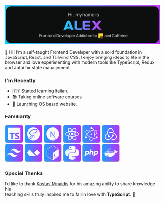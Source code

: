 ![](https://raw.githubusercontent.com/alexastagr/alexastagr/refs/heads/main/cover.svg)

👋 Hi! I’m a self-taught Frontend Developer with a solid foundation in JavaScript, React, and Tailwind CSS. I enjoy bringing ideas to life in the browser and love experimenting with modern tools like TypeScript, Redux and Jotai for state management. 


### I'm Recently

- 🇮🇹 Started learning Italian.
- 📚 Taking online software courses.
- 🚀 Launching OS based website.

### Familiarity


![](https://raw.githubusercontent.com/alexastagr/alexastagr/2bae026bb242d7bb438b89128da66f388ec1d54a/icons/typescript.svg)
![](https://raw.githubusercontent.com/alexastagr/alexastagr/2bae026bb242d7bb438b89128da66f388ec1d54a/icons/sass.svg)
![](https://raw.githubusercontent.com/alexastagr/alexastagr/2bae026bb242d7bb438b89128da66f388ec1d54a/icons/next.svg)
![](https://raw.githubusercontent.com/alexastagr/alexastagr/2bae026bb242d7bb438b89128da66f388ec1d54a/icons/react.svg)
![](https://raw.githubusercontent.com/alexastagr/alexastagr/2bae026bb242d7bb438b89128da66f388ec1d54a/icons/electron.svg)
![](https://raw.githubusercontent.com/alexastagr/alexastagr/2bae026bb242d7bb438b89128da66f388ec1d54a/icons/redux.svg)</br>![](https://raw.githubusercontent.com/alexastagr/alexastagr/2bae026bb242d7bb438b89128da66f388ec1d54a/icons/tailwind.svg) ![](https://raw.githubusercontent.com/alexastagr/alexastagr/2bae026bb242d7bb438b89128da66f388ec1d54a/icons/alpine.svg) ![](https://raw.githubusercontent.com/alexastagr/alexastagr/2bae026bb242d7bb438b89128da66f388ec1d54a/icons/bash.svg) ![](https://raw.githubusercontent.com/alexastagr/alexastagr/2bae026bb242d7bb438b89128da66f388ec1d54a/icons/python.svg) ![](https://raw.githubusercontent.com/alexastagr/alexastagr/2bae026bb242d7bb438b89128da66f388ec1d54a/icons/php.svg) ![](https://raw.githubusercontent.com/alexastagr/alexastagr/2bae026bb242d7bb438b89128da66f388ec1d54a/icons/docker.svg)


### Special Thanks

I’d like to thank <a href="https://github.com/kostasx">Kostas Minaidis</a> for his amazing ability to share knowledge his <br/> teaching skills truly inspired me to fall in love with **TypeScript**. 🙌
